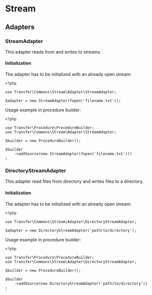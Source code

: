 Stream
======

Adapters
--------

### StreamAdapter

This adapter reads from and writes to streams.
 
#### Initialization

The adapter has to be initialized with an already open stream:
    
    <?php
    
    use Transfer\Commons\Stream\Adapter\StreamAdapter;

    $adapter = new StreamAdapter(fopen('filename.txt'));
    
Usage example in procedure builder:

    <?php
    
    use Transfer\Procedure\ProcedureBuilder;
    use Transfer\Commons\Stream\Adapter\StreamAdapter;
    
    $builder = new ProcedureBuilder();
    
    $builder
        ->addSource(new StreamAdapter(fopen('filename.txt')))
    ;

### DirectoryStreamAdapter

This adapter read files from directory and writes files to a directory.
 
#### Initialization

The adapter has to be initialized with an already open stream:
    
    <?php
    
    use Transfer\Commons\Stream\Adapter\DirectoryStreamAdapter;

    $adapter = new DirectoryStreamAdapter('path/to/directory');
    
Usage example in procedure builder:

    <?php
    
    use Transfer\Procedure\ProcedureBuilder;
    use Transfer\Commons\Stream\Adapter\DirectoryStreamAdapter;
    
    $builder = new ProcedureBuilder();
    
    $builder
        ->addSource(new DirectoryStreamAdapter('path/to/directory'))
    ;
